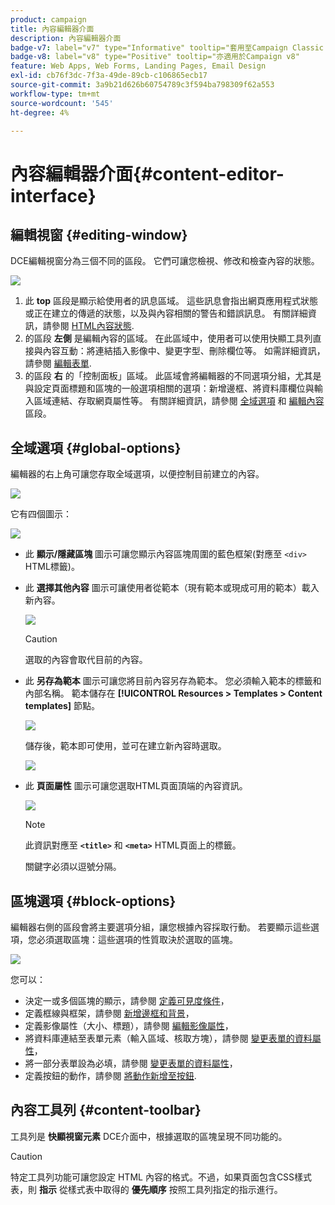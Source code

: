 ```yaml
---
product: campaign
title: 內容編輯器介面
description: 內容編輯器介面
badge-v7: label="v7" type="Informative" tooltip="套用至Campaign Classic v7"
badge-v8: label="v8" type="Positive" tooltip="亦適用於Campaign v8"
feature: Web Apps, Web Forms, Landing Pages, Email Design
exl-id: cb76f3dc-7f3a-49de-89cb-c106865ecb17
source-git-commit: 3a9b21d626b60754789c3f594ba798309f62a553
workflow-type: tm+mt
source-wordcount: '545'
ht-degree: 4%

---
```


# 內容編輯器介面{#content-editor-interface}



## 編輯視窗 {#editing-window}

DCE編輯視窗分為三個不同的區段。 它們可讓您檢視、修改和檢查內容的狀態。

![](assets/dce_decoupe_window_nb.png)

1. 此 **top** 區段是顯示給使用者的訊息區域。 這些訊息會指出網頁應用程式狀態或正在建立的傳遞的狀態，以及與內容相關的警告和錯誤訊息。 有關詳細資訊，請參閱 [HTML內容狀態](content-editing-best-practices.md#html-content-statuses).
1. 的區段 **左側** 是編輯內容的區域。 在此區域中，使用者可以使用快顯工具列直接與內容互動：將連結插入影像中、變更字型、刪除欄位等。 如需詳細資訊，請參閱 [編輯表單](editing-content.md#editing-forms).
1. 的區段 **右** 的「控制面板」區域。 此區域會將編輯器的不同選項分組，尤其是與設定頁面標題和區塊的一般選項相關的選項：新增邊框、將資料庫欄位與輸入區域連結、存取網頁屬性等。 有關詳細資訊，請參閱 [全域選項](#global-options) 和 [編輯內容](editing-content.md) 區段。

## 全域選項 {#global-options}

編輯器的右上角可讓您存取全域選項，以便控制目前建立的內容。

![](assets/dce_global_options.png)

它有四個圖示：

![](assets/dce_icons_sidebar.png)

* 此 **顯示/隱藏區塊** 圖示可讓您顯示內容區塊周圍的藍色框架(對應至 `<div>` HTML標籤)。

* 此 **選擇其他內容** 圖示可讓使用者從範本（現有範本或現成可用的範本）載入新內容。

  ![](assets/dce_popup_templatechoice.png)

  >[!CAUTION]
  >
  >選取的內容會取代目前的內容。

* 此 **另存為範本** 圖示可讓您將目前內容另存為範本。 您必須輸入範本的標籤和內部名稱。 範本儲存在 **[!UICONTROL Resources > Templates > Content templates]** 節點。

  ![](assets/dce_popup_savetemplate.png)

  儲存後，範本即可使用，並可在建立新內容時選取。

  ![](assets/dce_create_fromtemplate.png)

* 此 **頁面屬性** 圖示可讓您選取HTML頁面頂端的內容資訊。

  ![](assets/dce_popup_headerhtml.png)

  >[!NOTE]
  >
  >此資訊對應至 **`<title>`** 和 **`<meta>`** HTML頁面上的標籤。
  >
  >關鍵字必須以逗號分隔。

## 區塊選項 {#block-options}

編輯器右側的區段會將主要選項分組，讓您根據內容採取行動。 若要顯示這些選項，您必須選取區塊：這些選項的性質取決於選取的區塊。

![](assets/dce_right_section.png)

您可以：

* 決定一或多個區塊的顯示，請參閱 [定義可見度條件](editing-content.md#defining-a-visibility-condition)，
* 定義框線與框架，請參閱 [新增邊框和背景](editing-content.md#adding-a-border-and-background)，
* 定義影像屬性（大小、標題），請參閱 [編輯影像屬性](editing-content.md#editing-image-properties)，
* 將資料庫連結至表單元素（輸入區域、核取方塊），請參閱 [變更表單的資料屬性](editing-content.md#changing-the-data-properties-for-a-form)，
* 將一部分表單設為必填，請參閱 [變更表單的資料屬性](editing-content.md#changing-the-data-properties-for-a-form)，
* 定義按鈕的動作，請參閱 [將動作新增至按鈕](editing-content.md#adding-an-action-to-a-button).

## 內容工具列 {#content-toolbar}

工具列是 **快顯視窗元素** DCE介面中，根據選取的區塊呈現不同功能的。

>[!CAUTION]
>
>特定工具列功能可讓您設定 HTML 內容的格式。不過，如果頁面包含CSS樣式表，則 **指示** 從樣式表中取得的 **優先順序** 按照工具列指定的指示進行。
